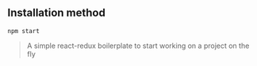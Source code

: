 ## Installation method

    npm start
  
> A simple react-redux boilerplate to start working on a project on the fly
